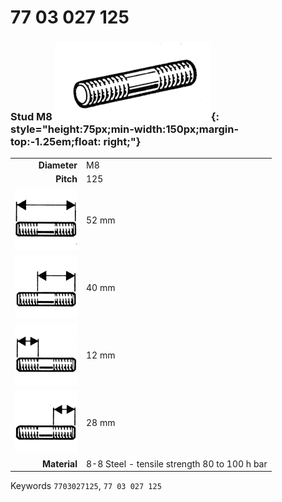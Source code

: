# 77 03 027 125

### Stud M8 ![](../assets/images/parts/stud.png){: style="height:75px;min-width:150px;margin-top:-1.25em;float: right;"}

|   |   |
|---:|---|
**Diameter** | M8
**Pitch** | 125
![](../assets/images/stud_total.png) | 52 mm
![](../assets/images/stud_total_right.png) | 40 mm
![](../assets/images/stud_left.png) | 12 mm
![](../assets/images/stud_right.png) | 28 mm
**Material** | 8-8 Steel - tensile strength 80 to 100 h bar

Keywords `7703027125`, `77 03 027 125`
